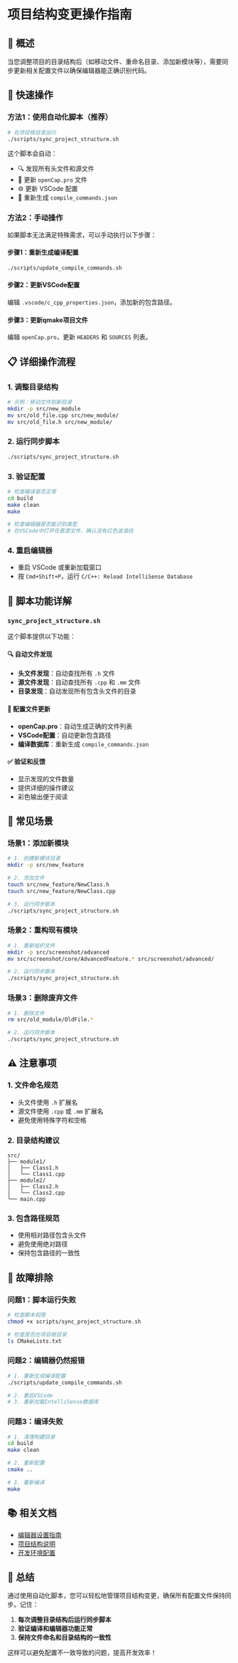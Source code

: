 # 项目结构变更操作指南

## 🎯 概述

当您调整项目的目录结构后（如移动文件、重命名目录、添加新模块等），需要同步更新相关配置文件以确保编辑器能正确识别代码。

## 🚀 快速操作

### 方法1：使用自动化脚本（推荐）

```bash
# 在项目根目录运行
./scripts/sync_project_structure.sh
```

这个脚本会自动：
- 🔍 发现所有头文件和源文件
- 📝 更新 `openCap.pro` 文件
- ⚙️ 更新 VSCode 配置
- 🔧 重新生成 `compile_commands.json`

### 方法2：手动操作

如果脚本无法满足特殊需求，可以手动执行以下步骤：

#### 步骤1：重新生成编译配置
```bash
./scripts/update_compile_commands.sh
```

#### 步骤2：更新VSCode配置
编辑 `.vscode/c_cpp_properties.json`，添加新的包含路径。

#### 步骤3：更新qmake项目文件
编辑 `openCap.pro`，更新 `HEADERS` 和 `SOURCES` 列表。

## 📋 详细操作流程

### 1. 调整目录结构
```bash
# 示例：移动文件到新目录
mkdir -p src/new_module
mv src/old_file.cpp src/new_module/
mv src/old_file.h src/new_module/
```

### 2. 运行同步脚本
```bash
./scripts/sync_project_structure.sh
```

### 3. 验证配置
```bash
# 检查编译是否正常
cd build
make clean
make

# 检查编辑器是否能识别类型
# 在VSCode中打开任意源文件，确认没有红色波浪线
```

### 4. 重启编辑器
- 重启 VSCode 或重新加载窗口
- 按 `Cmd+Shift+P`，运行 `C/C++: Reload IntelliSense Database`

## 🔧 脚本功能详解

### `sync_project_structure.sh`

这个脚本提供以下功能：

#### 🔍 自动文件发现
- **头文件发现**：自动查找所有 `.h` 文件
- **源文件发现**：自动查找所有 `.cpp` 和 `.mm` 文件
- **目录发现**：自动发现所有包含头文件的目录

#### 📝 配置文件更新
- **openCap.pro**：自动生成正确的文件列表
- **VSCode配置**：自动更新包含路径
- **编译数据库**：重新生成 `compile_commands.json`

#### ✅ 验证和反馈
- 显示发现的文件数量
- 提供详细的操作建议
- 彩色输出便于阅读

## 🎯 常见场景

### 场景1：添加新模块
```bash
# 1. 创建新模块目录
mkdir -p src/new_feature

# 2. 添加文件
touch src/new_feature/NewClass.h
touch src/new_feature/NewClass.cpp

# 3. 运行同步脚本
./scripts/sync_project_structure.sh
```

### 场景2：重构现有模块
```bash
# 1. 重新组织文件
mkdir -p src/screenshot/advanced
mv src/screenshot/core/AdvancedFeature.* src/screenshot/advanced/

# 2. 运行同步脚本
./scripts/sync_project_structure.sh
```

### 场景3：删除废弃文件
```bash
# 1. 删除文件
rm src/old_module/OldFile.*

# 2. 运行同步脚本
./scripts/sync_project_structure.sh
```

## ⚠️ 注意事项

### 1. 文件命名规范
- 头文件使用 `.h` 扩展名
- 源文件使用 `.cpp` 或 `.mm` 扩展名
- 避免使用特殊字符和空格

### 2. 目录结构建议
```
src/
├── module1/
│   ├── Class1.h
│   └── Class1.cpp
├── module2/
│   ├── Class2.h
│   └── Class2.cpp
└── main.cpp
```

### 3. 包含路径规范
- 使用相对路径包含头文件
- 避免使用绝对路径
- 保持包含路径的一致性

## 🐛 故障排除

### 问题1：脚本运行失败
```bash
# 检查脚本权限
chmod +x scripts/sync_project_structure.sh

# 检查是否在项目根目录
ls CMakeLists.txt
```

### 问题2：编辑器仍然报错
```bash
# 1. 重新生成编译配置
./scripts/update_compile_commands.sh

# 2. 重启VSCode
# 3. 重新加载IntelliSense数据库
```

### 问题3：编译失败
```bash
# 1. 清理构建目录
cd build
make clean

# 2. 重新配置
cmake ..

# 3. 重新编译
make
```

## 📚 相关文档

- [编辑器设置指南](EDITOR_SETUP.md)
- [项目结构说明](PROJECT_STRUCTURE.md)
- [开发环境配置](CONTRIBUTING.md)

## 🎉 总结

通过使用自动化脚本，您可以轻松地管理项目结构变更，确保所有配置文件保持同步。记住：

1. **每次调整目录结构后运行同步脚本**
2. **验证编译和编辑器功能正常**
3. **保持文件命名和目录结构的一致性**

这样可以避免配置不一致导致的问题，提高开发效率！ 